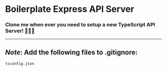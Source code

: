 # Boilerplate Express API Server

### Clone me when ever you need to setup a new TypeScript API Server! 👨🏻‍💻

---

## **_Note_**: Add the following files to .gitignore:

```bash
tsconfig.json
```

